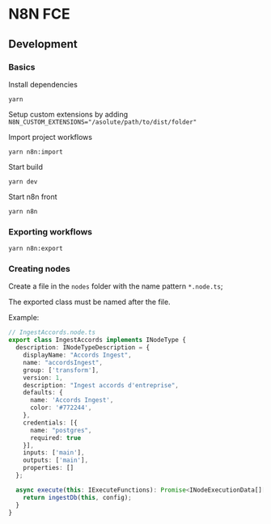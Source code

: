 # N8N FCE

## Development


### Basics

Install dependencies

```
yarn
```

Setup custom extensions by adding `N8N_CUSTOM_EXTENSIONS="/asolute/path/to/dist/folder"`

Import project workflows

```
yarn n8n:import
```

Start build

```
yarn dev
```

Start n8n front

```
yarn n8n
```

### Exporting workflows

```
yarn n8n:export
```


### Creating nodes

Create a file in the `nodes` folder with the name pattern `*.node.ts`;

The exported class must be named after the file.

Example:

```typescript
// IngestAccords.node.ts
export class IngestAccords implements INodeType {
  description: INodeTypeDescription = {
    displayName: "Accords Ingest",
    name: "accordsIngest",
    group: ['transform'],
    version: 1,
    description: "Ingest accords d'entreprise",
    defaults: {
      name: 'Accords Ingest',
      color: '#772244',
    },
    credentials: [{
      name: "postgres",
      required: true
    }],
    inputs: ['main'],
    outputs: ['main'],
    properties: []
  };

  async execute(this: IExecuteFunctions): Promise<INodeExecutionData[][]> {
    return ingestDb(this, config);
  }
}
```
